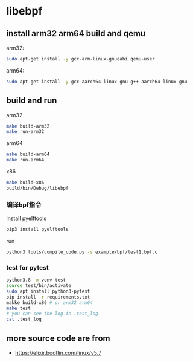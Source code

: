 # libebpf

## install arm32 arm64 build and qemu

arm32:

```bash
sudo apt-get install -y gcc-arm-linux-gnueabi qemu-user
```

arm64:

```bash
sudo apt-get install -y gcc-aarch64-linux-gnu g++-aarch64-linux-gnu
```

## build and run

arm32

```sh
make build-arm32
make run-arm32
```

arm64

```sh
make build-arm64
make run-arm64
```

x86

```sh
make build-x86
build/bin/Debug/libebpf
```

### 编译bpf指令  

install pyelftools

```sh
pip3 install pyelftools
```

run

```bash
python3 tools/compile_code.py -s example/bpf/test1.bpf.c 
```

### test for pytest

```sh
python3.8 -m venv test
source test/bin/activate
sudo apt install python3-pytest
pip install -r requirements.txt
makke build-x86 # or arm32 arm64
make test
# you can see the log in .test_log
cat .test_log
```

## more source code are from

- https://elixir.bootlin.com/linux/v5.7
